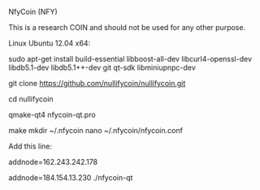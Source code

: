 NfyCoin (NFY)

This is a research COIN and should not be used for any other purpose.

Linux Ubuntu 12.04 x64:

sudo apt-get install build-essential libboost-all-dev libcurl4-openssl-dev libdb5.1-dev libdb5.1++-dev git qt-sdk libminiupnpc-dev

git clone https://github.com/nullifycoin/nullifycoin.git

cd nullifycoin

qmake-qt4 nfycoin-qt.pro

make
mkdir ~/.nfycoin
nano ~/.nfycoin/nfycoin.conf

Add this line:

addnode=162.243.242.178

addnode=184.154.13.230
./nfycoin-qt

